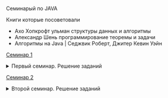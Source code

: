 Семинарый по JAVA

Книги которые посоветовали

 * Ахо Хопкрофт ульман структуры данных и алгоритмы
 * Александр Шень программирование теоремы и задачи
 * Алгоритмы на Java | Седжвик Роберт, Джитер Кевин Уэйн

[Семинар 1](https://github.com/DaniyalAhunov/JavaGB/tree/main/Seminar1)
<details><summary>Первый семинар. Решение заданий</summary>


Семинарское задание:


* b>a a,b,c,d - натуарльные
    На вход некоторому исполнителю подаётся два числа (a, b). У исполнителя есть две команды
    - команда 1 (к1): увеличить а в с раз, а умножается на c
    - команда 2 (к2): увеличить на d, к a прибавляется d
    написать программу, которая выдаёт набор команд, позволяющий число a превратить в число b или сообщить, что это невозможно
    Пример 1: а = 1, b = 7, c = 2, d = 1
    ответ: к2, к2, к2, к2, к2, к2, k2 или к1, к1, к2, к2, к2 
    Можно начать с более простого – просто подсчёта общего количества вариантов 
    Пример 2: а = 11, b = 7, c = 2, d = 1
    ответ: нет решения. 
    Подумать над тем, как сделать минимальное количество команд

Домашнее задание:

* Написать программу вычисления n-ого треугольного числа
* Реализовать алгоритм пирамидальной сортировки (HeapSort)
</details>

[Семинар 2](https://github.com/DaniyalAhunov/JavaGB/tree/main/Seminar2)
<details><summary>Второй семинар. Решение заданий</summary>

Семинарское задание:

* // Найти длину наибольшей общей подпоследовательности

    // Множество - { 1 3 5 2 7 }
    // Набор - { 1 3 5 2 7 4 4 4 4 4 }
    // Последовательность_ - { 1 3 5 2 7 }
    // Подпоследовательности { 1 5 7 }
    // Подпоследовательности { 2 7 }
    // Подпоследовательности { 7 }
    // Подпоследовательности { 1 3 5 2 7 }
    // Подпоследовательности { }

    // a = { 1 2 5 8 9 0 }
    // b = { 1 4 6 8 9 0 1 2 }
    // o = { 1 }
    // o = { 1 8 }
    // o = { 1 9 }
    // o = { 1 8 9 }
    // o = { 1 8 9 0 }

    // GIT
    // a = { 1 2 3 5 6 1 2 3 1 1 1 1 }
    // b = { 1 2 5 3 6 1 2 1 1 1 2 4 6 1 }

Домашнее задание:

1. Написать программу, показывающую последовательность действий для игры “Ханойская башня”
2. Реализовать алгоритм сортировки вставками
</details>